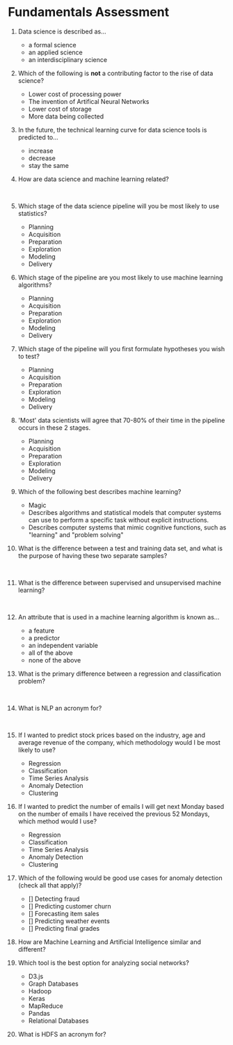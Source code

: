 # Fundamentals Assessment

1. Data science is described as...
    - a formal science
    - an applied science
    - an interdisciplinary science

2. Which of the following is **not** a contributing factor to the rise of data science?
    - Lower cost of processing power
    - The invention of Artifical Neural Networks
    - Lower cost of storage
    - More data being collected

3. In the future, the technical learning curve for data science tools is predicted to...
    - increase 
    - decrease
    - stay the same

4. How are data science and machine learning related? 

&nbsp;

5. Which stage of the data science pipeline will you be most likely to use statistics?
    - Planning
    - Acquisition
    - Preparation
    - Exploration
    - Modeling
    - Delivery

6. Which stage of the pipeline are you most likely to use machine learning algorithms? 
    - Planning
    - Acquisition
    - Preparation
    - Exploration
    - Modeling
    - Delivery

7. Which stage of the pipeline will you first formulate hypotheses you wish to test?
    - Planning
    - Acquisition
    - Preparation
    - Exploration
    - Modeling
    - Delivery

8. 'Most' data scientists will agree that 70-80% of their time in the pipeline occurs in these 2 stages.
    - Planning
    - Acquisition
    - Preparation
    - Exploration
    - Modeling
    - Delivery

9. Which of the following best describes machine learning?
    - Magic
    - Describes algorithms and statistical models that computer systems can use to perform a specific task without explicit instructions. 
    - Describes computer systems that mimic cognitive functions, such as "learning" and "problem solving"

10. What is the difference between a test and training data set, and what is the purpose of having these two separate samples?

&nbsp;


11. What is the difference between supervised and unsupervised machine learning?

&nbsp;


12. An attribute that is used in a machine learning algorithm is known as...
    - a feature
    - a predictor
    - an independent variable
    - all of the above
    - none of the above

13. What is the primary difference between a regression and classification problem? 

&nbsp;


14. What is NLP an acronym for?

&nbsp;


15. If I wanted to predict stock prices based on the industry, age and average revenue of the company, which methodology would I be most likely to use?
    - Regression
    - Classification
    - Time Series Analysis
    - Anomaly Detection
    - Clustering

16. If I wanted to predict the number of emails I will get next Monday based on the number of emails I have received the previous 52 Mondays, which method would I use?
    - Regression
    - Classification
    - Time Series Analysis
    - Anomaly Detection
    - Clustering

17. Which of the following would be good use cases for anomaly detection (check all that apply)?  
    - [] Detecting fraud  
    - [] Predicting customer churn
    - [] Forecasting item sales
    - [] Predicting weather events
    - [] Predicting final grades

18. How are Machine Learning and Artificial Intelligence similar and different?

19. Which tool is the best option for analyzing social networks?
    - D3.js
    - Graph Databases
    - Hadoop
    - Keras
    - MapReduce
    - Pandas
    - Relational Databases

20. What is HDFS an acronym for?

&nbsp;

